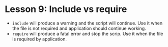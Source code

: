 # Lesson 9: Include vs require

- `include` will produce a warning and the script will continue. Use it when the file is not required and application should continue working.
- `require` will produce a fatal error and stop the scrip. Use it when the file is required by application.
